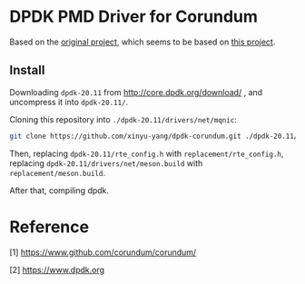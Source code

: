 # DPDK PMD Driver for Corundum

Based on the [original project](https://github.com/liuw666-bruce/DPDK-with-Corundum), which seems to be based on [this project](https://github.com/missinglinkelectronics/dpdk-stable/tree/add_corundum_mqnic_pmd/drivers/net/mqnic).

## Install
Downloading `dpdk-20.11` from http://core.dpdk.org/download/ , and uncompress it into `dpdk-20.11/`.

Cloning this repository into `./dpdk-20.11/drivers/net/mqnic`:
```bash
git clone https://github.com/xinyu-yang/dpdk-corundum.git ./dpdk-20.11/drivers/net/mqnic
```

Then, replacing `dpdk-20.11/rte_config.h` with `replacement/rte_config.h`, replacing `dpdk-20.11/drivers/net/meson.build` with `replacement/meson.build`.

After that, compiling dpdk.



# Reference

[1] https://www.github.com/corundum/corundum/

[2] https://www.dpdk.org
